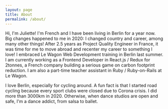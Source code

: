 ```yaml
---
layout: page
title: About
permalink: /about/
---
```


Hi, I'm Juliette! I'm French and I have been living in Berlin for a year now. Big changes happened to me in 2020: I changed country and career, among many other things! After 2.5 years as Project Quality Engineer in France, it was time for me to move abroad and recenter my career to something I love! I embraced Le Wagon Web Development training in Berlin last summer. I am currently working as a Frontend Developer in React.js / Redux for 2tonnes, a French company building a serious game on carbon footprint reduction. I am also a part-time teacher assistant in Ruby / Ruby-on-Rails at Le Wagon.

I love Berlin, especially for cycling around. A fun fact is that I started road cycling because every sport clubs were closed due to Corona crisis. I did more than 3000km in 2020. Otherwise, when dance studios are open and safe, I'm a dance addict, from salsa to ballet.

